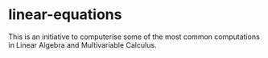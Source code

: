 # linear-equations
This is an initiative to computerise some of the most common computations in Linear Algebra and Multivariable Calculus.
